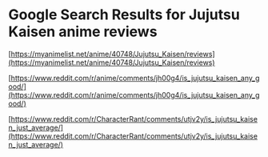 # Google Search Results for Jujutsu Kaisen anime reviews
[https://myanimelist.net/anime/40748/Jujutsu_Kaisen/reviews](https://myanimelist.net/anime/40748/Jujutsu_Kaisen/reviews)

[https://www.reddit.com/r/anime/comments/jh00g4/is_jujutsu_kaisen_any_good/](https://www.reddit.com/r/anime/comments/jh00g4/is_jujutsu_kaisen_any_good/)

[https://www.reddit.com/r/CharacterRant/comments/utjv2y/is_jujutsu_kaisen_just_average/](https://www.reddit.com/r/CharacterRant/comments/utjv2y/is_jujutsu_kaisen_just_average/)

